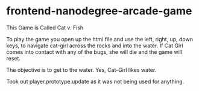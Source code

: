 frontend-nanodegree-arcade-game
===============================

This Game is Called Cat v. Fish

To play the game you open up the html file and use the left, right, up, down keys, to navigate cat-girl across the rocks and into the water.
If Cat Girl comes into contact with any of the bugs, she will die and the game will reset.

The objective is to get to the water. Yes, Cat-Girl likes water.

Took out player.prototype.update as it was not being used for anything.

